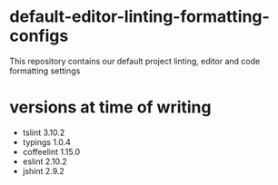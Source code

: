 # default-editor-linting-formatting-configs
This repository contains our default project linting, editor and code formatting settings

# versions at time of writing

* tslint 3.10.2
* typings 1.0.4
* coffeelint 1.15.0
* eslint 2.10.2
* jshint 2.9.2
